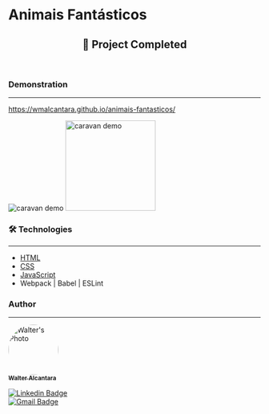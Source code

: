 # Animais Fantásticos

<h2 align="center">
🚀 Project Completed
</h2>

</br>

### Demonstration

---

https://wmalcantara.github.io/animais-fantasticos/

<img src="./assets/demo-1.gif" alt="caravan demo" />

<img src="./assets/demo-2.gif" alt="caravan demo" width="180px"/>

### 🛠 Technologies

---

- [HTML](https://www.w3schools.com/html/)
- [CSS](https://www.w3schools.com/Css/)
- [JavaScript](https://www.javascript.com)
- Webpack | Babel | ESLint

### Author

---

<a href="https://www.linkedin.com/in/walteralcantara">
    <img style="border-radius: 50%;" src="https://avatars.githubusercontent.com/u/62845650?s=460&u=536d7505af5721e2227c1cce3fcce772a43107c0&v=4" width="100px;" alt="Walter's Photo"/>
    </br>
    <sub><b>Walter Alcantara</b></sub>
 </a>

[![Linkedin Badge](https://img.shields.io/badge/-Walter_Alcantara-blue?style=flat-square&logo=Linkedin&logoColor=white&link=https://www.linkedin.com/in/walteralcantara/)](https://www.linkedin.com/in/walteralcantara) </br>
[![Gmail Badge](https://img.shields.io/badge/-waltermalcantara@gmail.com-c14438?style=flat-square&logo=Gmail&logoColor=white&link=mailto:waltermalcantara@gmail.com)](mailto:waltermalcantara@gmail.com)
